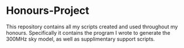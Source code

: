 # Honours-Project
This repository contains all my scripts created and used throughout my honours. Specifically it contains the program I wrote to generate the 300MHz sky model, as well as supplimentary support scripts.
